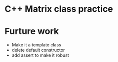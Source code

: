 # C++ Matrix class practice


# Furture work
* Make it a template class
* delete default constructor
* add assert to make it robust